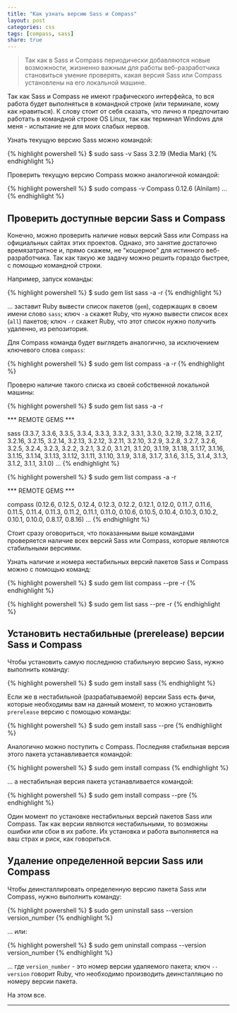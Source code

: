 ```yaml
---
title: "Как узнать версию Sass и Compass"
layout: post
categories: css
tags: [compass, sass]
share: true
---
```


> Так как в Sass и Compass периодически добавляются новые возможности, жизненно важным для работы веб-разработчика становиться умение проверять, какая версия Sass или Compass установлены на его локальной машине.

Так как Sass и Compass не имеют графического интерфейса, то вся работа будет выполняться в командной строке (или терминале, кому как нравиться). К слову стоит от себя сказать, что лично я предпочитаю работать в командной строке OS Linux, так как терминал Windows для меня - испытание не для моих слабых нервов.

Узнать текущую версию Sass можно командой:

{% highlight powershell %}
$ sudo  sass -v
Sass 3.2.19 (Media Mark)
{% endhighlight %}

Проверить текущую версию Compass можно аналогичной командой:

{% highlight powershell %}
$ sudo  compass -v
Compass 0.12.6 (Alnilam)
...
{% endhighlight %}

## Проверить доступные версии Sass и Compass

Конечно, можно проверить наличие новых версий Sass или Compass на официальных сайтах этих проектов. Однако, это занятие достаточно времязатратное и, прямо скажем, не "кошерное" для истинного веб-разработчика. Так как такую же задачу можно решить гораздо быстрее, с помощью командной строки.

Например, запуск команды:

{% highlight powershell %}
$ sudo gem list sass -a -r
{% endhighlight %}

... заставит Ruby вывести список пакетов (`gem`), содержащих в своем имени слово `sass`; ключ `-a` скажет Ruby, что нужно вывести список всех (`all`) пакетов; ключ `-r` скажет Ruby, что этот список нужно получить удаленно, из репозитория.

Для Compass команда будет выглядеть аналогично, за исключением ключевого слова `compass`:

{% highlight powershell %}
$ sudo gem list compass -a -r
{% endhighlight %}

Проверю наличие такого списка из своей собственной локальной машины:

{% highlight powershell %}
$ sudo gem list sass -a -r

*** REMOTE GEMS ***

sass (3.3.7, 3.3.6, 3.3.5, 3.3.4, 3.3.3, 3.3.2, 3.3.1, 3.3.0, 3.2.19, 3.2.18, 3.2.17, 3.2.16, 3.2.15, 3.2.14, 3.2.13, 3.2.12, 3.2.11, 3.2.10, 3.2.9, 3.2.8, 3.2.7, 3.2.6, 3.2.5, 3.2.4, 3.2.3, 3.2.2, 3.2.1, 3.2.0, 3.1.21, 3.1.20, 3.1.19, 3.1.18, 3.1.17, 3.1.16, 3.1.15, 3.1.14, 3.1.13, 3.1.12, 3.1.11, 3.1.10, 3.1.9, 3.1.8, 3.1.7, 3.1.6, 3.1.5, 3.1.4, 3.1.3, 3.1.2, 3.1.1, 3.1.0)
...
{% endhighlight %}

{% highlight powershell %}
$ sudo gem list compass -a -r

*** REMOTE GEMS ***

compass (0.12.6, 0.12.5, 0.12.4, 0.12.3, 0.12.2, 0.12.1, 0.12.0, 0.11.7, 0.11.6, 0.11.5, 0.11.4, 0.11.3, 0.11.2, 0.11.1, 0.11.0, 0.10.6, 0.10.5, 0.10.4, 0.10.3, 0.10.2, 0.10.1, 0.10.0, 0.8.17, 0.8.16)
...
{% endhighlight %}

Стоит сразу оговориться, что показанными выше командами проверяется наличие всех версий Sass или Compass, которые являются стабильными версиями.

Узнать наличие и номера нестабильных версий пакетов Sass и Compass можно с помощью команд:

{% highlight powershell %}
$ sudo gem list compass --pre -r
{% endhighlight %}

{% highlight powershell %}
$ sudo gem list sass --pre -r
{% endhighlight %}

## Установить нестабильные (prerelease) версии Sass и Compass

Чтобы установить самую последнюю стабильную версию Sass, нужно выполнить команду:

{% highlight powershell %}
$ sudo gem install sass
{% endhighlight %}

Если же в нестабильной (разрабатываемой) версии Sass есть фичи, которые необходимы вам на данный момент, то можно установить `prerelease` версию с помощью команды:

{% highlight powershell %}
$ sudo gem install sass --pre
{% endhighlight %}

Аналогично можно поступить с Compass. Последняя стабильная версия этого пакета устанавливается командой:

{% highlight powershell %}
$ sudo gem install compass
{% endhighlight %}

... а нестабильная версия пакета устанавливается командой:

{% highlight powershell %}
$ sudo gem install compass --pre
{% endhighlight %}

Один момент по установке нестабильных версий пакетов Sass или Compass. Так как версии являются нестабильными, то возможны ошибки или сбои в их работе. Их установка и работа выполняется на ваш страх и риск, как говориться.

## Удаление определенной версии Sass или Compass

Чтобы деинсталлировать определенную версию пакета Sass или Compass, нужно выполнить команду:

{% highlight powershell %}
$ sudo gem uninstall sass --version version_number
{% endhighlight %}

... или:

{% highlight powershell %}
$ sudo gem uninstall compass --version version_number
{% endhighlight %}

... где `version_number` - это номер версии удаляемого пакета; ключ `--version` говорит Ruby, что необходимо производить деинсталляцию по номеру версии пакета.

На этом все.

---
